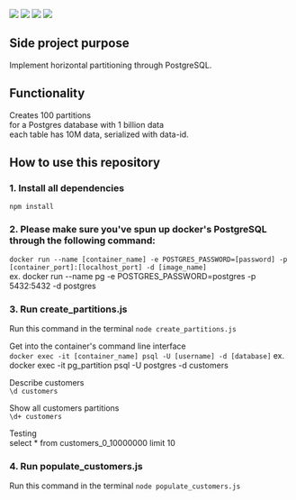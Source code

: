 
<img src="https://img.shields.io/badge/PostgreSQL-316192?style=for-the-badge&logo=postgresql&logoColor=white" /> <img src="https://img.shields.io/badge/JavaScript-323330?style=for-the-badge&logo=javascript&logoColor=F7DF1E" /> <img src="https://img.shields.io/badge/Ubuntu-E95420?style=for-the-badge&logo=ubuntu&logoColor=white" /> <img src="https://img.shields.io/badge/Docker-2CA5E0?style=for-the-badge&logo=docker&logoColor=white" />

## Side project purpose
Implement horizontal partitioning through PostgreSQL.

## Functionality
Creates 100 partitions<br>
for a Postgres database with 1 billion data<br>
each table has 10M data, serialized with data-id.

## How to use this repository

### 1. Install all dependencies<br>
```npm install```

### 2. Please make sure you've spun up docker's PostgreSQL through the following command:<br>
```docker run --name [container_name] -e POSTGRES_PASSWORD=[password] -p [container_port]:[localhost_port] -d [image_name]```<br>
ex. docker run --name pg -e POSTGRES_PASSWORD=postgres -p 5432:5432 -d postgres

### 3. Run create_partitions.js
Run this command in the terminal
```node create_partitions.js```

Get into the container's command line interface<br>
```docker exec -it [container_name] psql -U [username] -d [database]```
ex. docker exec -it pg_partition psql -U postgres -d customers

Describe customers<br>
```\d customers```

Show all customers partitions<br>
```\d+ customers```

Testing<br>
select * from customers_0_10000000 limit 10

### 4. Run populate_customers.js
Run this command in the terminal
```node populate_customers.js```
